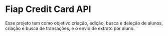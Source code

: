 # Fiap Credit Card API

Esse projeto tem como objetivo criação, edição, busca e deleção de alunos, criação e busca de transações, e o envio de extrato por aluno.
